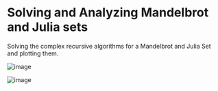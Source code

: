 # Solving and Analyzing Mandelbrot and Julia sets
Solving the complex recursive algorithms for a Mandelbrot and Julia Set and plotting them. 


![image](https://user-images.githubusercontent.com/64051575/209221270-38fa2d48-9b1b-453b-83af-848c73cf2854.png)

![image](https://user-images.githubusercontent.com/64051575/209220962-984e276d-7139-469e-8377-c1242424cb5f.png)
